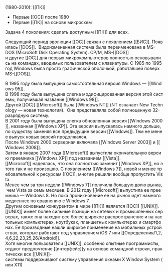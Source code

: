 (1980-2010): [[ПК]]

-   Первые [[ОС]] после 1980
-   Первые [[ПК]] на основе микросхем

Задача 4 поколения: сделать доступным [[ПК]] для всех. 

Следующий период эволюции [[ОС]] связан с появлением [[БИС]]. Появилась [[DOS]]. 
Видоизмененная система была переименована в MS-DOS (MicroSoft Disk Operating System). CP/M, MS-[[DOS]] и другие [[ОС]] для первых микрокомпьютеров полностью основывались на командах, вводимых пользователем с клавиатуры. С 1985 по 1995 год Windows была просто графической оболочкой, работавшей поверх MS-[[DOS]]. 

В 1995 году была выпущена самостоятельная версия Windows — [[Windows 95]]. 
В 1998 году была выпущена слегка модифицированная версия этой системы, получившая название [[Windows 98]].
Другой [[ОС]] [[Microsoft]] была [[Windows NT]] (NT означает New Technology — новая технология). 
Она представляла собой полноценную 32-разрядную систему. 
В 2001 году была выпущена слегка обновленная версия [[Windows 2000]], названная [[Windows XP]]. Эта версия выпускалась намного дольше, по существу заменяя все предыдущие версии [[Windows]]. Тем не менее выпуск новых версий продолжался. 
После Windows 2000 серверная включала [[Windows Server 2003]] и [[Windows 2008]]. 
Затем в январе 2007 года [[Microsoft]] выпустила окончательную версию преемника [[Windows XP]] под названием [[Vista]]. 
[[Microsoft]] надеялась, что она полностью заменит [[Windows XP]], но этого так и не произошло. С появлением [[Windows 7]], новой и менее требовательной к ресурсам [[ОС]], многие решили вообще пропустить Vista. 
Менее чем за три недели [[Windows 7]] получила большую долю рынка, чем Vista за семь месяцев. В 2012 году [[Microsoft]] выпустила ее преемника — Windows 8. Но пока проникновение ее на рынок идет намного медленнее по сравнению с Windows 7. 
Другим основным конкурентом в мире [[ПК]] является [[ОС]] [[UNIX]]. 
[[UNIX]] имеет более сильные позиции на сетевых и промышленных серверах, также она находит все более широкое распространение и на настольных компьютерах, ноутбуках, планшетных компьютерах и смартфонах. Ее производные нашли широкое применение на мобильных устройствах, которые работают под управлением iOS 7 или [[Определения/1,2,4,6,22,23,25,26/Android]]. 
Хотя многие пользователи [[UNIX]], особенно опытные программисты, отдают предпочтение [[интерфейс]]у на основе командной строки, практически все [[UNIX]]-системы поддерживают систему управления окнами X Window System (или X11)